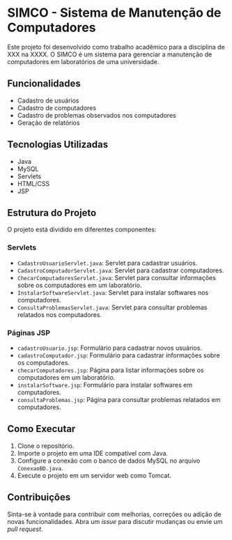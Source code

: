 # SIMCO - Sistema de Manutenção de Computadores

Este projeto foi desenvolvido como trabalho acadêmico para a disciplina de XXX na XXXX. O SIMCO é um sistema para gerenciar a manutenção de computadores em laboratórios de uma universidade.

## Funcionalidades

- Cadastro de usuários
- Cadastro de computadores
- Cadastro de problemas observados nos computadores
- Geração de relatórios

## Tecnologias Utilizadas

- Java
- MySQL
- Servlets
- HTML/CSS
- JSP

## Estrutura do Projeto

O projeto está dividido em diferentes componentes:

### Servlets

- `CadastroUsuarioServlet.java`: Servlet para cadastrar usuários.
- `CadastroComputadorServlet.java`: Servlet para cadastrar computadores.
- `ChecarComputadoresServlet.java`: Servlet para consultar informações sobre os computadores em um laboratório.
- `InstalarSoftwareServlet.java`: Servlet para instalar softwares nos computadores.
- `ConsultaProblemasServlet.java`: Servlet para consultar problemas relatados nos computadores.

### Páginas JSP

- `cadastroUsuario.jsp`: Formulário para cadastrar novos usuários.
- `cadastroComputador.jsp`: Formulário para cadastrar informações sobre os computadores.
- `checarComputadores.jsp`: Página para listar informações sobre os computadores em um laboratório.
- `instalarSoftware.jsp`: Formulário para instalar softwares em computadores.
- `consultaProblemas.jsp`: Página para consultar problemas relatados em computadores.

## Como Executar

1. Clone o repositório.
2. Importe o projeto em uma IDE compatível com Java.
3. Configure a conexão com o banco de dados MySQL no arquivo `ConexaoBD.java`.
4. Execute o projeto em um servidor web como Tomcat.

## Contribuições

Sinta-se à vontade para contribuir com melhorias, correções ou adição de novas funcionalidades. Abra um *issue* para discutir mudanças ou envie um *pull request*.

